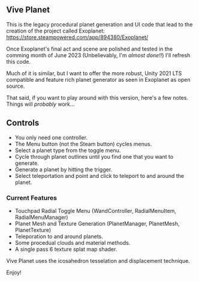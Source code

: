 ## Vive Planet ##
This is the legacy procedural planet generation and UI code that lead to the creation of the project called Exoplanet: https://store.steampowered.com/app/894380/Exoplanet/

Once Exoplanet's final act and scene are polished and tested in the comming month of June 2023 (Unbelievably, I'm *almost done!!*) I'll refresh this code.

Much of it is similar, but I want to offer the more robust, Unity 2021 LTS compatible and feature rich planet generator as seen in Exoplanet as open source.

That said, if you want to play around with this version, here's a few notes. Things will _probably_ work...

## Controls ##
* You only need one controller.
* The Menu button (not the Steam button) cycles menus.
* Select a planet type from the toggle menu. 
* Cycle through planet outlines until you find one that you want to generate.
* Generate a planet by hitting the trigger.
* Select teleportation and point and click to teleport to and around the planet.

### Current Features ###
* Touchpad Radial Toggle Menu (WandController, RadialMenuItem, RadialMenuManager)
* Planet Mesh and Texture Generation (PlanetManager, PlanetMesh, PlanetTexture)
* Teleporation to and around planets.
* Some procedual clouds and material methods. 
* A single pass 6 texture splat map shader.

Vive Planet uses the icosahedron tesselation and displacement technique.

Enjoy!
